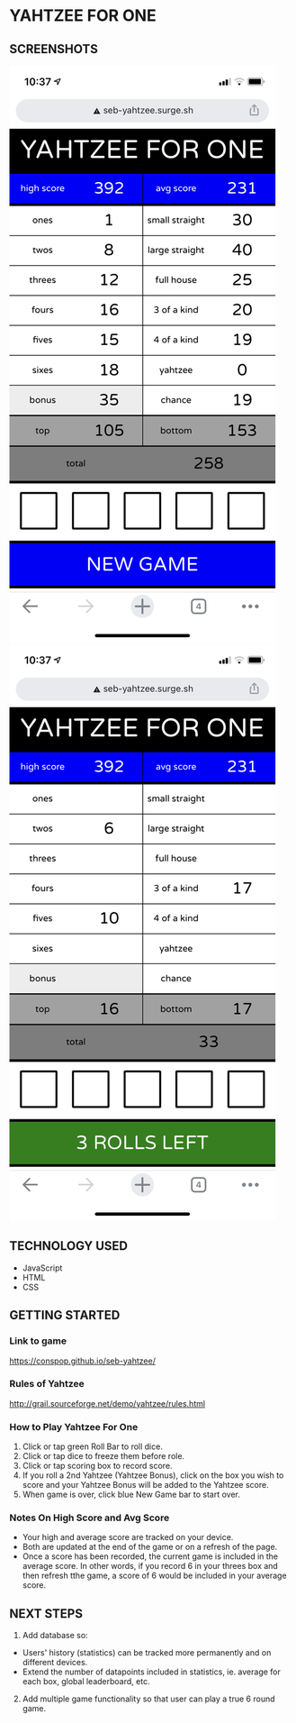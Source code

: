 # YAHTZEE FOR ONE

## SCREENSHOTS

<img src="images/completed_game.png">
<img src="images/ongoing_game.png">

## TECHNOLOGY USED

- JavaScript
- HTML
- CSS

## GETTING STARTED

### Link to game
https://conspop.github.io/seb-yahtzee/

### Rules of Yahtzee
http://grail.sourceforge.net/demo/yahtzee/rules.html

### How to Play Yahtzee For One
1. Click or tap green Roll Bar to roll dice.
2. Click or tap dice to freeze them before role.
3. Click or tap scoring box to record score.
4. If you roll a 2nd Yahtzee (Yahtzee Bonus), click on the box you wish to score and your Yahtzee Bonus will be added to the Yahtzee score.
5. When game is over, click blue New Game bar to start over.

### Notes On High Score and Avg Score
- Your high and average score are tracked on your device. 
- Both are updated at the end of the game or on a refresh of the page.
- Once a score has been recorded, the current game is included in the average score. In other words, if you record 6 in your threes box and then refresh tthe game, a score of 6 would be included in your average score.

## NEXT STEPS
1. Add database so:
  - Users' history (statistics) can be tracked more permanently and on different devices.
  - Extend the number of datapoints included in statistics, ie. average for each box, global leaderboard, etc.
2. Add multiple game functionality so that user can play a true 6 round game.